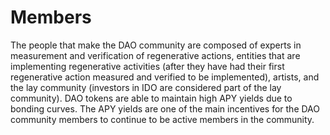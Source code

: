 # Members

The people that make the DAO community are composed of experts in measurement and verification of regenerative actions, entities that are implementing regenerative activities (after they have had their first regenerative action measured and verified to be implemented), artists, and the lay community (investors in IDO are considered part of the lay community). DAO tokens are able to maintain high APY yields due to bonding curves. The APY yields are one of the main incentives for the DAO community members to continue to be active members in the community.
